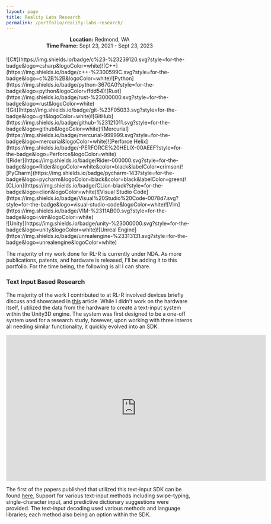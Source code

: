 ```yaml
---
layout: page
title: Reality Labs Research
permalink: /portfolio/reality-labs-research/
---
```


<center style="margin-bottom: 20px">
<b>Location:</b> Redmond, WA<br>
<b>Time Frame:</b> Sept 23, 2021 - Sept 23, 2023  
</center>  

<div class="shields" markdown=1>
![C#](https://img.shields.io/badge/c%23-%23239120.svg?style=for-the-badge&logo=csharp&logoColor=white)![C++](https://img.shields.io/badge/c++-%2300599C.svg?style=for-the-badge&logo=c%2B%2B&logoColor=white)![Python](https://img.shields.io/badge/python-3670A0?style=for-the-badge&logo=python&logoColor=ffdd54)![Rust](https://img.shields.io/badge/rust-%23000000.svg?style=for-the-badge&logo=rust&logoColor=white)
</div>

<div class="shields" markdown=1>
![Git](https://img.shields.io/badge/git-%23F05033.svg?style=for-the-badge&logo=git&logoColor=white)![GitHub](https://img.shields.io/badge/github-%23121011.svg?style=for-the-badge&logo=github&logoColor=white)![Mercurial](https://img.shields.io/badge/mercurial-999999.svg?style=for-the-badge&logo=mercurial&logoColor=white)![Perforce Helix](https://img.shields.io/badge/-PERFORCE%20HELIX-00AEEF?style=for-the-badge&logo=Perforce&logoColor=white)
</div>

<div class="shields" markdown=1>
![Rider](https://img.shields.io/badge/Rider-000000.svg?style=for-the-badge&logo=Rider&logoColor=white&color=black&labelColor=crimson)![PyCharm](https://img.shields.io/badge/pycharm-143?style=for-the-badge&logo=pycharm&logoColor=black&color=black&labelColor=green)![CLion](https://img.shields.io/badge/CLion-black?style=for-the-badge&logo=clion&logoColor=white)![Visual Studio Code](https://img.shields.io/badge/Visual%20Studio%20Code-0078d7.svg?style=for-the-badge&logo=visual-studio-code&logoColor=white)![Vim](https://img.shields.io/badge/VIM-%2311AB00.svg?style=for-the-badge&logo=vim&logoColor=white)
</div>

<div class="shields" markdown=1>
![Unity](https://img.shields.io/badge/unity-%23000000.svg?style=for-the-badge&logo=unity&logoColor=white)![Unreal Engine](https://img.shields.io/badge/unrealengine-%23313131.svg?style=for-the-badge&logo=unrealengine&logoColor=white)
</div>

<p>The majority of my work done for RL-R is currently under NDA. As more publications, patents, and hardware is released, I'll be adding it to this portfolio. For the time being, the following is all I can share.</p>  

### Text Input Based Research

The majority of the work I contributed to at RL-R involved devices briefly discuss and showcased in [this](https://tech.facebook.com/reality-labs/2021/3/inside-facebook-reality-labs-wrist-based-interaction-for-the-next-computing-platform/) article. While I didn't work on the hardware itself, I utilized the data from the hardware to create a text-input system within the Unity3D engine. The system was first designed to be a one-off system used for a research study, however, upon working with three interns all needing similar functionality, it quickly evolved into an SDK.  

<iframe src="https://www.facebook.com/plugins/video.php?href=https%3A%2F%2Fwww.facebook.com%2FTechatMeta%2Fvideos%2F1146186389155473%2F%3Fref%3Dembed_video&show_text=0&width=560" width="700" height="394" style="border:none;overflow:hidden;display:block" scrolling="no" frameborder="1" allowfullscreen="true" allow="autoplay; clipboard-write; encrypted-media; picture-in-picture; web-share" allowFullScreen="true"></iframe>

The first of the papers published that utilized this text-input SDK can be found [here.](https://dl.acm.org/doi/10.1145/3581641.3584072) Support for various text-input methods including swipe-typing, single-character input, and predictive dictionary suggestions were provided. The text-input decoding used various methods and language libraries; each method also being an option within the SDK.

<link
      rel="alternate"
      type="application/json+oembed"
      href="https://iframe.videodelivery.net/oembed?url=https%3A%2F%2Fiframe.videodelivery.net%2FeyJraWQiOiI3YjgzNTg3NDZlNWJmNDM0MjY5YzEwZTYwMDg0ZjViYiIsImFsZyI6IlJTMjU2In0.eyJzdWIiOiI4MzkyZjNiODlkZmM2Zjk5MzQwMTljZDhmZGE5Yjg4ZCIsImV4cCI6MTcxMjEzMTY4NCwia2lkIjoiN2I4MzU4NzQ2ZTViZjQzNDI2OWMxMGU2MDA4NGY1YmIifQ.QrvFTLmpzgK1NRW7hoLphCS_bqwtH2Jurbk_e0W0G4-SmUhT-i2VO6reXaOcJ8whYAq3uIis9TJFWp-kUi-6GWT-ohuUbSMHLfjIQjwC63wcT76vnd69EdBY0EozthwKtcHQwz-cnk1QHi8qcsSaFeEAEhlU9_7e2-gWmQOmB-tNooQ7P08RoNL64a3eMLxBqWyUWrwnBC9KLI8MCZwfwim8Ptf7Pq2dqhAIAbDimCrTjzdnA2tmGrpUQ3J96fqNpDsoYeSIfhplyFcIf3QGVO_GEI8O-9xAC5FBmpQ-GX167P5YKr7DSBMt6R5IIvOUTwUV2wLtiHddV6IscwgOnA%3Fposter%3Dhttps%253A%252F%252Fvideodelivery.net%252FeyJraWQiOiI3YjgzNTg3NDZlNWJmNDM0MjY5YzEwZTYwMDg0ZjViYiIsImFsZyI6IlJTMjU2In0.eyJzdWIiOiI4MzkyZjNiODlkZmM2Zjk5MzQwMTljZDhmZGE5Yjg4ZCIsImV4cCI6MTcxMjEzMTY4NCwia2lkIjoiN2I4MzU4NzQ2ZTViZjQzNDI2OWMxMGU2MDA4NGY1YmIifQ.QrvFTLmpzgK1NRW7hoLphCS_bqwtH2Jurbk_e0W0G4-SmUhT-i2VO6reXaOcJ8whYAq3uIis9TJFWp-kUi-6GWT-ohuUbSMHLfjIQjwC63wcT76vnd69EdBY0EozthwKtcHQwz-cnk1QHi8qcsSaFeEAEhlU9_7e2-gWmQOmB-tNooQ7P08RoNL64a3eMLxBqWyUWrwnBC9KLI8MCZwfwim8Ptf7Pq2dqhAIAbDimCrTjzdnA2tmGrpUQ3J96fqNpDsoYeSIfhplyFcIf3QGVO_GEI8O-9xAC5FBmpQ-GX167P5YKr7DSBMt6R5IIvOUTwUV2wLtiHddV6IscwgOnA%252Fthumbnails%252Fthumbnail.jpg%253Ftime%253D10.0s"
    />
